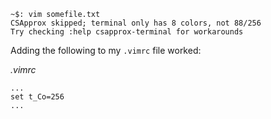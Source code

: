 ```
~$: vim somefile.txt
CSApprox skipped; terminal only has 8 colors, not 88/256
Try checking :help csapprox-terminal for workarounds
```

Adding the following to my `.vimrc` file worked:

*.vimrc*
```
...
set t_Co=256
...
```
